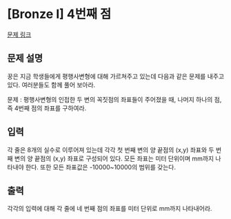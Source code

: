 # [Bronze I] 4번째 점

[문제 링크](https://www.acmicpc.net/problem/1894) 

## 문제 설명

<p>꿍은 지금 학생들에게 평행사변형에 대해 가르쳐주고 있는데 다음과 같은 문제를 내주고 있다. 여러분들도 함께 풀어 보아라.</p>

<p>문제 : 평행사변형의 인접한 두 변의 꼭짓점의 좌표들이 주어졌을 때, 나머지 하나의 점, 즉 4번째 점의 좌표를 구하여라.</p>

## 입력 

 <p>각 줄은 8개의 실수로 이루어져 있는데 각각 첫 번째 변의 양 끝점의 (x,y) 좌표와 두 번째 변의 양 끝점의 (x,y) 좌표로 구성되어 있다. 모든 좌표는 미터 단위이며 mm까지 나타내야 한다. 또한 모든 좌표값은 -10000~10000의 범위를 갖는다.</p>

## 출력 

 <p>각각의 입력에 대해 각 줄에 네 번째 점의 좌표를 미터 단위로 mm까지 나타내어라.</p>

